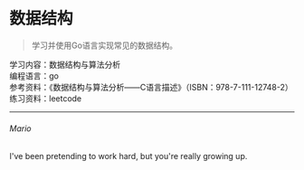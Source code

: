 # 数据结构  
> 学习并使用Go语言实现常见的数据结构。  

学习内容：数据结构与算法分析  
编程语言：go  
参考资料：《数据结构与算法分析——C语言描述》（ISBN：978-7-111-12748-2）  
练习资料：leetcode  

---
###### Mario
I've been pretending to work hard, but you're really growing up.
